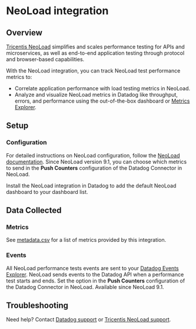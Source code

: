 # NeoLoad integration

## Overview

[Tricentis NeoLoad][1] simplifies and scales performance testing for APIs and microservices, as well as end-to-end application testing through protocol and browser-based capabilities.

With the NeoLoad integration, you can track NeoLoad test performance metrics to:

- Correlate application performance with load testing metrics in NeoLoad.
- Analyze and visualize NeoLoad metrics in Datadog like throughput, errors, and performance using the out-of-the-box dashboard or [Metrics Explorer][7].

## Setup

### Configuration

For detailed instructions on NeoLoad configuration, follow the [NeoLoad documentation][2]. Since NeoLoad version 9.1, you can choose which metrics to send in the **Push Counters** configuration of the Datadog Connector in NeoLoad.

Install the NeoLoad integration in Datadog to add the default NeoLoad dashboard to your dashboard list.


## Data Collected

### Metrics

See [metadata.csv][3] for a list of metrics provided by this integration.

### Events

All NeoLoad performance tests events are sent to your [Datadog Events Explorer][4].
NeoLoad sends events to the Datadog API when a performance test starts and ends.
Set the option in the **Push Counters** configuration of the Datadog Connector in NeoLoad. Available since NeoLoad 9.1.

## Troubleshooting

Need help? Contact [Datadog support][5] or [Tricentis NeoLoad support][6].

[1]: https://www.tricentis.com/products/performance-testing-neoload
[2]: https://documentation.tricentis.com/neoload/9.1/en/content/reference_guide/datadog.htm
[3]: https://github.com/DataDog/integrations-extras/blob/master/neoload/metadata.csv
[4]: https://docs.datadoghq.com/events/
[5]: https://docs.datadoghq.com/help/
[6]: https://support-hub.tricentis.com/
[7]: /metric/explorer
